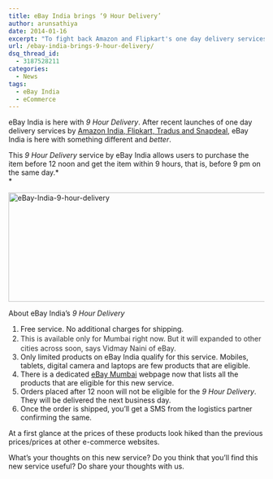 ```yaml
---
title: eBay India brings ‘9 Hour Delivery’
author: arunsathiya
date: 2014-01-16
excerpt: "To fight back Amazon and Flipkart's one day delivery services in India, eBay India launches '9 Hour Delivery' service to make deliveries in the same day."
url: /ebay-india-brings-9-hour-delivery/
dsq_thread_id:
  - 3187528211
categories:
  - News
tags:
  - eBay India
  - eCommerce
---
```

eBay India is here with *9 Hour Delivery*. After recent launches of one day delivery services by [Amazon India, Flipkart, Tradus and Snapdeal][1], eBay India is here with something different and *better*.

This *9 Hour Delivery* service by eBay India allows users to purchase the item before 12 noon and get the item within 9 hours, that is, before 9 pm on the same day.*  
*

[<img class="aligncenter size-medium wp-image-79324" alt="eBay-India-9-hour-delivery" src="http://cdn.devilsworkshop.org/files/2014/01/eBay-India-9-hour-delivery-600x215.jpg" width="600" height="215" />][2]

About eBay India&#8217;s *9 Hour Delivery*

  1. Free service. No additional charges for shipping.
  2. <span style="color: #333333; font-size: 14px; line-height: 1.5;">This is available only for Mumbai right now. But it will expanded to other cities across soon, says Vidmay Naini of eBay.</span>
  3. Only limited products on eBay India qualify for this service. Mobiles, tablets, digital camera and laptops are few products that are eligible.
  4. There is a dedicated <a href="http://deals.ebay.in/city/?c=mumbai" onclick="_gaq.push(['_trackEvent', 'outbound-article', 'http://deals.ebay.in/city/?c=mumbai', 'eBay Mumbai']);" title="eBay 9 Hour Delivery Mumbai page">eBay Mumbai</a> webpage now that lists all the products that are eligible for this new service.
  5. Orders placed after 12 noon will not be eligible for the *9 Hour Delivery*. They will be delivered the next business day.
  6. Once the order is shipped, you&#8217;ll get a SMS from the logistics partner confirming the same.

At a first glance at the prices of these products look hiked than the previous prices/prices at other e-commerce websites.

What&#8217;s your thoughts on this new service? Do you think that you&#8217;ll find this new service useful? Do share your thoughts with us.

 [1]: http://devilsworkshop.org/analysis/comparing-flipkart-amazon-snapdeal-tradus-oneday-delivery-services/79265/ "Comparing Flipkart, Amazon India, Snapdeal and Tradus one day delivery services"
 [2]: http://cdn.devilsworkshop.org/files/2014/01/eBay-India-9-hour-delivery.jpg
